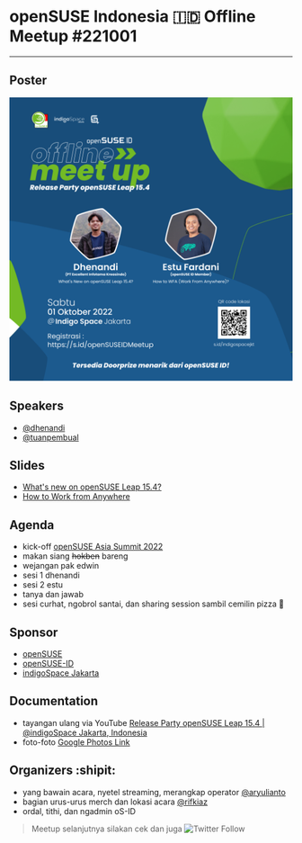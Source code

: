 # openSUSE Indonesia :indonesia: Offline Meetup #221001
---
## Poster
![](https://github.com/opensuse-id/meetups/blob/main/221001/poster-feed.png)

## Speakers
- [@dhenandi](https://github.com/dhenandi)
- [@tuanpembual](https://github.com/tuanpembual)

## Slides
- [What's new on openSUSE Leap 15.4?](https://github.com/opensuse-id/meetups/blob/main/221001/openSUSE%20Meetup%20Release%20Party.pdf)
- [How to Work from Anywhere](https://docs.google.com/presentation/d/1zdvEzX4c0SHvhSIgQL91D4WnT58tofpTMsqwlgN8KOs/edit#slide=id.p1)

## Agenda
- kick-off [openSUSE Asia Summit 2022](https://events.opensuse.org/conferences/oSAS22)
- makan siang ~~hokben~~ bareng
- wejangan pak edwin
- sesi 1 dhenandi
- sesi 2 estu
- tanya dan jawab
- sesi curhat, ngobrol santai, dan sharing session sambil cemilin pizza :pizza:


## Sponsor 
- [openSUSE](www.opensuse.org)
- [openSUSE-ID](www.opensuse.id)
- [indigoSpace Jakarta](https://www.instagram.com/indigospace.jakarta)

## Documentation
- tayangan ulang via YouTube [Release Party openSUSE Leap 15.4 | @indigoSpace Jakarta, Indonesia](https://www.youtube.com/watch?v=YpKMF97fI3g)
- foto-foto [Google Photos Link](https://photos.app.goo.gl/owoFFPHkSwyPQAPN7)

## Organizers :shipit:
- yang bawain acara, nyetel streaming, merangkap operator [@aryulianto](https://github.com/aryulianto)
- bagian urus-urus merch dan lokasi acara [@rifkiaz](https://github.com/rifkiaz)
- ordal, tithi, dan ngadmin oS-ID

>Meetup selanjutnya silakan cek dan juga ![Twitter Follow](https://img.shields.io/twitter/follow/openSUSEID?style=social)
